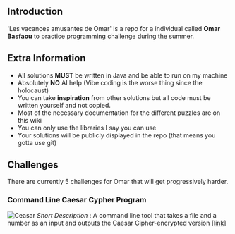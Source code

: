 ## Introduction

'Les vacances amusantes de Omar' is a repo for a individual called **Omar Basfaou** to practice programming challenge during the summer.

## Extra Information
* All solutions **MUST** be written in Java and be able to run on my machine
* Absolutely **NO** AI help (Vibe coding is the worse thing since the holocaust)
* You can take **inspiration** from other solutions but all code must be written yourself and not copied.
* Most of the necessary documentation for the different puzzles are on this wiki
* You can only use the libraries I say you can use
* Your solutions will be publicly displayed in the repo (that means you gotta use git)

## Challenges
There are currently 5 challenges for Omar that will get progressively harder.
### Command Line Caesar Cypher Program
![Ceasar](https://www.vcalc.com/attachments/ec5da14a-0956-11ee-b65f-bc764e203090/casesardecrypt.png)
*Short Description* : A command line tool that takes a file and a number as an input and outputs the Caesar Cipher-encrypted version
[[link]](https://github.com/Djalcoding/Les-vacances-amusantes-de-Omar/wiki/Caesar-Cipher-(%231))
